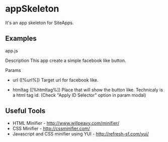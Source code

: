 appSkeleton
===========

It's an app skeleton for SiteApps.

Examples
-------------------------
app.js

Description
This app create a simple facebook like button.

Params
* url ([%url%])
Target url for facebook like.

* htmltag ([%htmltag%])
Place that will show the button like. Technicaly is a html tag id. (Check "Apply ID Selector" option in param modal)

Useful Tools
-------------------------
* HTML Minifier - http://www.willpeavy.com/minifier/
* CSS Minifier - http://cssminifier.com/
* Javascript and CSS minifier using YUI - http://refresh-sf.com/yui/
